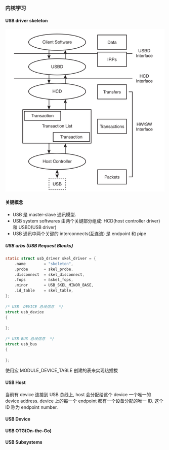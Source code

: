 ### 内核学习


#### USB driver skeleton
![usb_core](assets/USB_core.png)
#### 关键概念
* USB 是 master-slave 通讯模型.
* USB system softwares 由两个关键部分组成: HCD(host controller driver) 和 USBD(USB driver)
* USB 通讯中两个关键的 interconnects(互连流) 是 endpoint 和 pipe
##### USB urbs (USB Request Blocks)

``` C
static struct usb_driver skel_driver = {
    .name        = "skeleton",
    .probe       = skel_probe,
    .disconnect  = skel_disconnect,
    .fops        = &skel_fops,
    .minor       = USB_SKEL_MINOR_BASE,
    .id_table    = skel_table,
};

/* USB  DEVICE 总线信息  */
struct usb_device
{

};

/* USB BUS 总线信息  */
struct usb_bus
{

};
```
使用宏 MODULE_DEVICE_TABLE 创建的表来实现热插拔

#### USB Host
当前有 device 连接到 USB 总线上, host 会分配给这个 device 一个唯一的 device address.
device 上的每一个 endpoint 都有一个设备分配的唯一 ID. 这个 ID 称为 endpoint number.
#### USB Device

#### USB OTG(On-the-Go)

#### USB Subsystems

